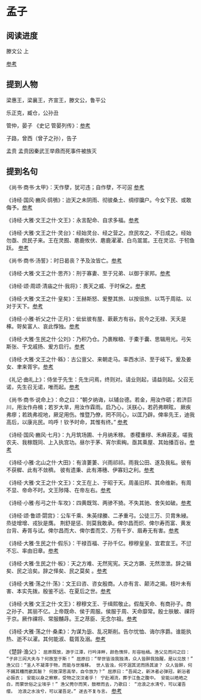 # 孟子

## 阅读进度

滕文公 上

[参考]()

## 提到人物

梁惠王，梁襄王，齐宣王，滕文公，鲁平公

乐正克，臧仓，公孙丑

管仲，晏子 《史记 管晏列传》：[参考](https://ctext.org/shiji/guan-yan-lie-zhuan/zhs)

子路，曾西（曾子之孙），告子

孟贲 孟贲因秦武王举鼎而死事件被族灭

## 提到名句

《尚书·商书·太甲》：天作孽，犹可违；自作孽，不可逭 [参考](https://ctext.org/text.pl?node=37557&if=gb&remap=gb)

《诗经·国风·豳风·鸱鴞》：迨天之未阴雨、彻彼桑土、绸缪牖户。今女下民、或敢侮予。[参考](https://ctext.org/book-of-poetry/odes-of-bin/zhs)

《诗经·大雅·文王之什·文王》：永言配命、自求多福。[参考](https://ctext.org/book-of-poetry/decade-of-wen-wang/zhs)

《诗经·大雅·文王之什·灵台》：经始灵台、经之营之。庶民攻之、不日成之。经始勿亟、庶民子来。王在灵囿、麀鹿攸伏、麀鹿濯濯、白鸟翯翯。王在灵沼、于牣鱼跃。 [参考](https://ctext.org/book-of-poetry/ling-tai/zhs)

《尚书·商书·汤誓》：时日曷丧？予及汝皆亡。[参考](https://ctext.org/shang-shu/speech-of-tang/zhs)

《诗经·大雅·文王之什·思齐》：刑于寡妻、至于兄弟、以御于家邦。[参考](https://ctext.org/book-of-poetry/si-zhai/zhs)

《诗经·颂·周颂·清庙之什·我将》：畏天之威、于时保之。[参考](https://ctext.org/book-of-poetry/wo-jiang/zhs)

《诗经·大雅·文王之什·皇矣》：王赫斯怒、爰整其旅、以按徂旅、以笃于周祜、以对于天下。[参考](https://ctext.org/book-of-poetry/huang-yi/zhs)

《诗经·小雅·祈父之什·正月》：佌佌彼有屋、蔌蔌方有谷。民今之无禄、天夭是椓。哿矣富人、哀此惸独。[参考](https://ctext.org/book-of-poetry/zheng-yue/zhs)

《诗经·大雅·生民之什·公刘》：乃积乃仓。乃裹糇粮、于橐于囊、思辑用光。弓矢斯张、干戈戚扬、爰方启行。[参考](https://ctext.org/book-of-poetry/gong-liu/zhs)

《诗经·大雅·文王之什·緜》：古公亶父、来朝走马。率西水浒、至于岐下。爰及姜女、聿来胥宇。[参考](https://ctext.org/book-of-poetry/mian/zhs)

《礼记·曲礼上》：侍坐于先生：先生问焉，终则对。请业则起，请益则起。父召无诺，先生召无诺，唯而起。[参考](https://ctext.org/liji/qu-li-i/zhs)

《尚书·商书·说命上》：命之曰：“朝夕纳诲，以辅台德。若金，用汝作砺；若济巨川，用汝作舟楫；若岁大旱，用汝作霖雨。启乃心，沃朕心，若药弗瞑眩，
厥疾弗瘳；若跣弗视地，厥足用伤。惟暨乃僚，罔不同心，以匡乃辟。俾率先王，迪我高后，以康兆民。呜呼！钦予时命，其惟有终。” [参考](https://ctext.org/shang-shu/charge-to-yue-i/zhs)

《诗经·国风·豳风·七月》：九月筑场圃、十月纳禾稼。 黍稷重穋、禾麻菽麦。嗟我农夫、我稼既同、上入执宫功。昼尔于茅、宵尔索綯。亟其乘屋、其始播百谷。[参考](https://ctext.org/book-of-poetry/qi-yue/zhs)

《诗经·小雅·北山之什·大田》：有渰萋萋、兴雨祁祁。雨我公田、遂及我私。彼有不获穉、此有不敛穧。 彼有遗秉、此有滞穗、伊寡妇之利。[参考](https://ctext.org/book-of-poetry/da-tian/zhs)

《诗经·大雅·文王之什·文王》：文王在上、于昭于天。周虽旧邦、其命维新。有周不显、帝命不时。文王陟降、在帝左右。[参考](https://ctext.org/book-of-poetry/wen-wang/zhs)

《诗经·小雅·彤弓之什·车攻》：四黄既驾、两骖不猗。不失其驰、舍矢如破。[参考](https://ctext.org/book-of-poetry/che-gong/zhs)

《诗经·颂·鲁颂·閟宫》：公车千乘、朱英绿縢、二矛重弓。公徒三万、贝胄朱綅。烝徒增增、戎狄是膺。 荆舒是惩、则莫我敢承。俾尔昌而炽、俾尔寿而富、黄发台背、寿胥与试。俾尔昌而大、俾尔耆而艾、万有千岁、眉寿无有害。[参考](https://ctext.org/book-of-poetry/bi-gong/zhs)

《诗经·大雅·生民之什·假乐》：干禄百福、子孙千亿。穆穆皇皇、宜君宜王。不愆不忘、率由旧章。[参考](https://ctext.org/book-of-poetry/jia-le/zhs)

《诗经·大雅·生民之什·板》：天之方难、无然宪宪。天之方蹶、无然泄泄。辞之辑矣、民之洽矣。辞之怿矣、民之莫矣 。[参考](https://ctext.org/book-of-poetry/ban/zhs)

《诗经·大雅·荡之什·荡》：文王曰咨、咨女殷商。人亦有言、颠沛之揭。枝叶未有害、本实先拨。殷鉴不远、在夏后之世。[参考](https://ctext.org/book-of-poetry/dang/zhs)

《诗经·大雅·文王之什·文王》：穆穆文王、于缉熙敬止。假哉天命、有商孙子。商之孙子、其丽不亿。上帝既命、侯于周服。侯服于周、天命靡常。殷士肤敏、祼将于京。厥作祼将、常服黼冔。王之荩臣、无念尔祖。[参考](https://ctext.org/book-of-poetry/wen-wang/zhs)

《诗经·大雅·荡之什·桑柔》：为谋为毖、乱况斯削。告尔忧恤、诲尔序爵。谁能执热、逝不以濯。其何能淑、载胥及溺。[参考](https://ctext.org/book-of-poetry/sang-rou/zhs)

《楚辞·渔父》：
`屈原既放，游于江潭，行吟泽畔，颜色憔悴，形容枯槁。渔父见而问之曰：
“子非三闾大夫与？何故至于斯！”
屈原曰：“举世皆浊我独清，众人皆醉我独醒，是以见放！”
渔父曰：“圣人不凝滞于物，而能与世推移。
世人皆浊，何不淈其泥而扬其波？
众人皆醉，何不餔其糟而歠其酾？
何故深思高举，自令放为？”
屈原曰：“吾闻之，新沐者必弹冠，新浴者必振衣；
安能以身之察察，受物之汶汶者乎！
宁赴湘流，葬于江鱼之腹中。
安能以皓皓之白，而蒙世俗之尘埃乎！”
渔父莞尔而笑，鼓枻而去，乃歌曰：
“沧浪之水清兮，可以濯吾缨。
沧浪之水浊兮，可以濯吾足。”
遂去不复与言。` [参考](https://ctext.org/chu-ci/yu-fu/zhs)



















